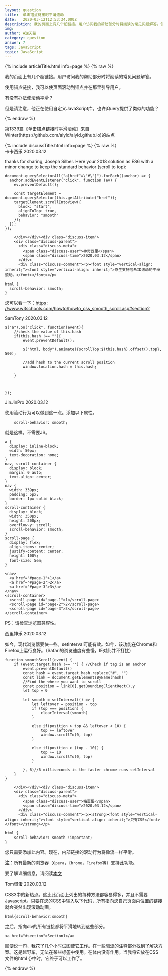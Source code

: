 ```yaml
---
layout: question
title:  单击锚点链接时平滑滚动
date:   2020-03-12T12:53:34.000Z
description: 我的页面上有几个超链接。用户访问我的帮助部分时将阅读的常见问题解答。使用锚点链接，我可以使页面滚动到锚点并在那里引导用户。有没有办法使滚动平滑？...
img: 
author: A逆天猿
category: question
answer: 7
tags: JavaScript
topic: JavaScript
---
```

<div class="article-root">
  <div class="article">
    {% include articleTitle.html info=page %}
    {% raw %}
    <div class="article-content"><p><font style="vertical-align: inherit;"><font style="vertical-align: inherit;">我的页面上有几个超链接。</font><font style="vertical-align: inherit;">用户访问我的帮助部分时将阅读的常见问题解答。</font></font></p>

<p><font style="vertical-align: inherit;"><font style="vertical-align: inherit;">使用锚点链接，我可以使页面滚动到锚点并在那里引导用户。</font></font></p>

<p><font style="vertical-align: inherit;"><font style="vertical-align: inherit;">有没有办法使滚动平滑？</font></font></p>

<p><font style="vertical-align: inherit;"><font style="vertical-align: inherit;">但是请注意，他正在使用自定义JavaScript库。</font><font style="vertical-align: inherit;">也许jQuery提供了类似的功能？</font></font></p></div>
    {% endraw %}
  </div>
  <p class="winter_mark">第1339篇《单击锚点链接时平滑滚动》来自Winter(https://github.com/aiyld/aiyld.github.io)的站点</p>
  <div class="discuss-wrapper">
    {% include discussTitle.html info=page %}
    {% raw %}
    <div class="discuss-item">
        <div class="discuss-parent">
          <div class="discuss-meta">
            <span class="discuss-user">卡卡西乐</span>
            <span class="discuss-time">2020.03.12</span>
          </div>
          <div class="discuss-comment"><p>thanks for sharing, Joseph Silber. Here your 2018 solution as ES6 with a minor change to keep the standard behavior (scroll to top):</p>

<pre><code>document.querySelectorAll("a[href^=\"#\"]").forEach((anchor) =&gt; {<font></font>
  anchor.addEventListener("click", function (ev) {<font></font>
    ev.preventDefault();<font></font>
<font></font>
    const targetElement = document.querySelector(this.getAttribute("href"));<font></font>
    targetElement.scrollIntoView({<font></font>
      block: "start",<font></font>
      alignToTop: true,<font></font>
      behavior: "smooth"<font></font>
    });<font></font>
  });<font></font>
});<font></font>
</code></pre></div>
        </div></div><div class="discuss-item">
        <div class="discuss-parent">
          <div class="discuss-meta">
            <span class="discuss-user">神奇西里</span>
            <span class="discuss-time">2020.03.12</span>
          </div>
          <div class="discuss-comment"><p><font style="vertical-align: inherit;"><font style="vertical-align: inherit;">原生支持哈希ID滚动的平滑滚动。</font></font></p>

<pre><code>html {<font></font>
  scroll-behavior: smooth;<font></font>
}<font></font>
</code></pre>

<p><font style="vertical-align: inherit;"><font style="vertical-align: inherit;">您可以看一下：</font><a href="https://www.w3schools.com/howto/howto_css_smooth_scroll.asp#section2" rel="nofollow noreferrer"><font style="vertical-align: inherit;">https</font></a><font style="vertical-align: inherit;"> : </font></font><a href="https://www.w3schools.com/howto/howto_css_smooth_scroll.asp#section2" rel="nofollow noreferrer"><font style="vertical-align: inherit;"><font style="vertical-align: inherit;">//www.w3schools.com/howto/howto_css_smooth_scroll.asp#section2</font></font></a></p></div>
        </div></div><div class="discuss-item">
        <div class="discuss-parent">
          <div class="discuss-meta">
            <span class="discuss-user">SamTony</span>
            <span class="discuss-time">2020.03.12</span>
          </div>
          <div class="discuss-comment"><pre><code>$("a").on("click", function(event){<font></font>
    //check the value of this.hash<font></font>
    if(this.hash !== ""){<font></font>
        event.preventDefault();<font></font>
<font></font>
        $("html, body").animate({scrollTop:$(this.hash).offset().top}, 500);<font></font>
<font></font>
        //add hash to the current scroll position<font></font>
        window.location.hash = this.hash;<font></font>
<font></font>
    }<font></font>
<font></font>
<font></font>
<font></font>
});<font></font>
</code></pre></div>
        </div></div><div class="discuss-item">
        <div class="discuss-parent">
          <div class="discuss-meta">
            <span class="discuss-user">JinJinPro</span>
            <span class="discuss-time">2020.03.12</span>
          </div>
          <div class="discuss-comment"><p><font style="vertical-align: inherit;"><font style="vertical-align: inherit;">使用滚动行为可以做到这一点。</font><font style="vertical-align: inherit;">添加以下属性。</font></font></p>

<pre><code>    scroll-behavior: smooth;
</code></pre>

<p><font style="vertical-align: inherit;"><font style="vertical-align: inherit;">就是这样。</font><font style="vertical-align: inherit;">不需要JS。</font></font></p>

<p></p><div class="snippet" data-lang="js" data-hide="false" data-console="true" data-babel="false">
<div class="snippet-code">
<pre class="snippet-code-css lang-css prettyprint-override"><code>a {<font></font>
  display: inline-block;<font></font>
  width: 50px;<font></font>
  text-decoration: none;<font></font>
}<font></font>
nav, scroll-container {<font></font>
  display: block;<font></font>
  margin: 0 auto;<font></font>
  text-align: center;<font></font>
}<font></font>
nav {<font></font>
  width: 339px;<font></font>
  padding: 5px;<font></font>
  border: 1px solid black;<font></font>
}<font></font>
scroll-container {<font></font>
  display: block;<font></font>
  width: 350px;<font></font>
  height: 200px;<font></font>
  overflow-y: scroll;<font></font>
  scroll-behavior: smooth;<font></font>
}<font></font>
scroll-page {<font></font>
  display: flex;<font></font>
  align-items: center;<font></font>
  justify-content: center;<font></font>
  height: 100%;<font></font>
  font-size: 5em;<font></font>
}</code></pre>
<pre class="snippet-code-html lang-html prettyprint-override"><code>&lt;nav&gt;<font></font>
  &lt;a href="#page-1"&gt;1&lt;/a&gt;<font></font>
  &lt;a href="#page-2"&gt;2&lt;/a&gt;<font></font>
  &lt;a href="#page-3"&gt;3&lt;/a&gt;<font></font>
&lt;/nav&gt;<font></font>
&lt;scroll-container&gt;<font></font>
  &lt;scroll-page id="page-1"&gt;1&lt;/scroll-page&gt;<font></font>
  &lt;scroll-page id="page-2"&gt;2&lt;/scroll-page&gt;<font></font>
  &lt;scroll-page id="page-3"&gt;3&lt;/scroll-page&gt;<font></font>
&lt;/scroll-container&gt;</code></pre>
</div>
</div>
<p></p>

<p><font style="vertical-align: inherit;"><font style="vertical-align: inherit;">PS：请检查浏览器兼容性。</font></font></p></div>
        </div></div><div class="discuss-item">
        <div class="discuss-parent">
          <div class="discuss-meta">
            <span class="discuss-user">西里神乐</span>
            <span class="discuss-time">2020.03.12</span>
          </div>
          <div class="discuss-comment"><p><font style="vertical-align: inherit;"><font style="vertical-align: inherit;">如今，现代浏览器要快一些。</font><font style="vertical-align: inherit;">setInterval可能有效。</font><font style="vertical-align: inherit;">如今，该功能在Chrome和Firefox上运行良好。（Safari的浏览速度有些慢，IE对此并不打扰）</font></font></p>

<pre><code>function smoothScroll(event) {<font></font>
    if (event.target.hash !== '') { //Check if tag is an anchor<font></font>
        event.preventDefault()<font></font>
        const hash = event.target.hash.replace("#", "")<font></font>
        const link = document.getElementsByName(hash) <font></font>
        //Find the where you want to scroll<font></font>
        const position = link[0].getBoundingClientRect().y <font></font>
        let top = 0<font></font>
<font></font>
        let smooth = setInterval(() =&gt; {<font></font>
            let leftover = position - top<font></font>
            if (top === position) {<font></font>
                clearInterval(smooth)<font></font>
            }<font></font>
<font></font>
            else if(position &gt; top &amp;&amp; leftover &lt; 10) {<font></font>
                top += leftover<font></font>
                window.scrollTo(0, top)<font></font>
            }<font></font>
<font></font>
            else if(position &gt; (top - 10)) {<font></font>
                top += 10<font></font>
                window.scrollTo(0, top)<font></font>
            }<font></font>
<font></font>
        }, 6)//6 milliseconds is the faster chrome runs setInterval<font></font>
    }<font></font>
}<font></font>
</code></pre></div>
        </div></div><div class="discuss-item">
        <div class="discuss-parent">
          <div class="discuss-meta">
            <span class="discuss-user">梅蛋蛋</span>
            <span class="discuss-time">2020.03.12</span>
          </div>
          <div class="discuss-comment"><p><strong><font style="vertical-align: inherit;"><font style="vertical-align: inherit;">只有CSS</font></font></strong></p>

<pre><code>html {<font></font>
    scroll-behavior: smooth !important;<font></font>
}<font></font>
</code></pre>

<p><font style="vertical-align: inherit;"><font style="vertical-align: inherit;">您只需要添加此内容。</font><font style="vertical-align: inherit;">现在，内部链接的滚动行为将像流一样平滑。</font></font></p>

<p><strong><font style="vertical-align: inherit;"><font style="vertical-align: inherit;">注</font></font></strong><font style="vertical-align: inherit;"><font style="vertical-align: inherit;">：所有最新的浏览器（</font></font><code>Opera</code><font style="vertical-align: inherit;"><font style="vertical-align: inherit;">，</font></font><code>Chrome</code><font style="vertical-align: inherit;"><font style="vertical-align: inherit;">，</font></font><code>Firefox</code><font style="vertical-align: inherit;"><font style="vertical-align: inherit;">等）支持此功能。</font></font></p>

<p><font style="vertical-align: inherit;"><font style="vertical-align: inherit;">要了解详细信息，请阅读</font></font><a href="https://gomakethings.com/smooth-scrolling-links-with-only-css/" rel="nofollow noreferrer"><font style="vertical-align: inherit;"><font style="vertical-align: inherit;">本文</font></font></a></p></div>
        </div></div><div class="discuss-item">
        <div class="discuss-parent">
          <div class="discuss-meta">
            <span class="discuss-user">Tom蛋蛋</span>
            <span class="discuss-time">2020.03.12</span>
          </div>
          <div class="discuss-comment"><p><font style="vertical-align: inherit;"><font style="vertical-align: inherit;">CSS3中的新热点。</font><font style="vertical-align: inherit;">这比此页面上列出的每种方法都容易得多，并且不需要Javascript。</font><font style="vertical-align: inherit;">只要在您的CSS中输入以下代码，所有指向您自己页面内位置的链接就会突然出现滚动动画。</font></font></p>

<pre><code>html{scroll-behavior:smooth}
</code></pre>

<p><font style="vertical-align: inherit;"><font style="vertical-align: inherit;">之后，指向div的所有链接都将平滑地转到这些部分。</font></font></p>

<pre><code>&lt;a href="#section"&gt;Section1&lt;/a&gt;
</code></pre>

<p><font style="vertical-align: inherit;"><font style="vertical-align: inherit;">顺便说一句，我花了几个小时试图使它工作。</font><font style="vertical-align: inherit;">在一些晦涩的注释部分找到了解决方案。</font><font style="vertical-align: inherit;">这是越野车，无法在某些标签中使用。</font><font style="vertical-align: inherit;">在体内没有作用。</font><font style="vertical-align: inherit;">当我将它放在CSS文件的html {}中时，它终于可以工作了。</font></font></p></div>
        </div></div>
    {% endraw %}
  </div>
<div>
